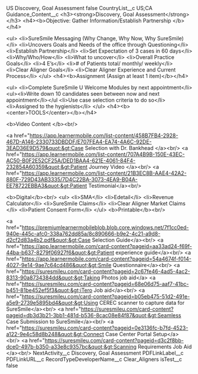 <?xml version="1.0" encoding="UTF-8"?>
<CustomMetadata xmlns="http://soap.sforce.com/2006/04/metadata" xmlns:xsi="http://www.w3.org/2001/XMLSchema-instance" xmlns:xsd="http://www.w3.org/2001/XMLSchema">
    <label>US Discovery, Goal Assessment</label>
    <protected>false</protected>
    <values>
        <field>CountryList__c</field>
        <value xsi:type="xsd:string">US;CA</value>
    </values>
    <values>
        <field>Guidance_Content__c</field>
        <value xsi:type="xsd:string">&lt;h3&gt;&lt;strong&gt;Discovery, Goal Assessment&lt;/strong&gt;&lt;/h3&gt;
&lt;h4&gt;&lt;b&gt;Objective:
Gather Information/Establish Partnership &lt;/b&gt;&lt;/h4&gt;

&lt;ul&gt;
&lt;li&gt;SureSmile Messaging (Why Change, Why Now, Why SureSmile)&lt;/li&gt;
&lt;li&gt;Uncovers Goals and Needs of the office through Questioning&lt;/li&gt;
&lt;li&gt;Establish Partnership&lt;/li&gt;
&lt;li&gt;Set Expectation of 3 cases in 60 days&lt;/li&gt;
&lt;li&gt;Why/Who/How&lt;/li&gt;
&lt;li&gt;What to uncover&lt;/li&gt;
&lt;li&gt;Overall Practice Goals&lt;/li&gt;
&lt;li&gt;4 E’s&lt;/li&gt;
&lt;li&gt;# of Patients total/ monthly/ weekly&lt;/li&gt;
&lt;li&gt;Clear Aligner Goals&lt;/li&gt;
&lt;li&gt;Clear Aligner Experience and Current Process&lt;/li&gt;
&lt;/ul&gt;
&lt;h4&gt;&lt;b&gt;Assignment (Assign at least 1 item)&lt;/b&gt;&lt;/h4&gt;

&lt;ul&gt;
&lt;li&gt;Complete SureSmile U Welcome Modules by next appointment&lt;/li&gt;
&lt;ul&gt;&lt;li&gt;Write down 10 candidates seen between now and next appointment&lt;/li&gt;&lt;/ul
&lt;li&gt;Use case selection criteria to do so&lt;/li&gt;
&lt;li&gt;Assigned to the hygienists&lt;/li&gt;
&lt;/ul&gt;
&lt;h4&gt;&lt;b&gt;&lt;center&gt;TOOLS&lt;/center&gt;&lt;/b&gt;&lt;/h4&gt;

&lt;b&gt;Video Content &lt;/b&gt;&lt;br/&gt;

&lt;a href=&quot;https://app.learnermobile.com/list-content/458B7FB4-2928-467D-A146-2330733DBDDF/E707FEA4-EA74-4A6C-92DE-3EAD36E9D579&quot;&gt;Case Selection with Dr. Bankhead ​&lt;/a&gt;&lt;br/&gt;
&lt;a href=&quot;https://app.learnermobile.com/list-content/707A4B9B-150E-43EC-AC50-B0F2E52CF25A/DED1BAA4-621E-4061-84F4-232854A60359&quot;&gt;Patient Journey Video​ ​&lt;/a&gt;&lt;br/&gt;
&lt;a href=&quot;https://app.learnermobile.com/list-content/21B3EC8B-AAE4-42A2-880F-729D43AB3335/7D4C22BA-3073-4EA9-B04A-EE78722EBBA3&quot;&gt;Patient Testimonial​​&lt;/a&gt;&lt;br/&gt;

&lt;b&gt;Digital&lt;/b&gt;&lt;br/&gt;
&lt;ul&gt;
&lt;li&gt;SMA​​&lt;/li&gt;
&lt;li&gt;Edetail​​&lt;/li&gt;
&lt;li&gt;Revenue Calculator​​&lt;/li&gt;
&lt;li&gt;SureSmile Claims​​&lt;/li&gt;
&lt;li&gt;Clear Aligner Market Claims​​&lt;/li&gt;
&lt;li&gt;Patient Consent Form​​&lt;/li&gt;
&lt;/ul&gt;
&lt;b&gt;Printable&lt;/b&gt;&lt;br/&gt;

&lt;a href=&quot;https://premiumlearnermobileblob.blob.core.windows.net/7f1cc0ed-940e-445c-afc0-338a762dd85a/8c890666-b9e2-4c21-a9d8-d2cf2d83a4b2.pdf&quot;&gt;Case Selection Guide​​​&lt;/a&gt;&lt;br/&gt;
&lt;a href=&quot;https://app.learnermobile.com/card-content?pageid=aa33ad24-f69f-44ba-b637-8279f06927f6&quot;&gt;Patient experience guide​&lt;/a&gt;&lt;br/&gt;
&lt;a href=&quot;https://app.learnermobile.com/card-content?pageid=54a4674f-f014-4027-9e14-9ae7c64cd486&quot;&gt;Smile Questionnaire​​&lt;/a&gt;&lt;br/&gt;
&lt;a href=&quot;https://suresmileu.com/card-content?pageid=2c67fe46-4ad5-4ac2-8313-90a8734384dd&quot;&gt;Taking Photos job aid​​​&lt;/a&gt;
&lt;a href=&quot;https://suresmileu.com/card-content?pageid=68e06d75-aaf7-41bc-b451-81be452ef5f3&quot;&gt;iTero Job aid​&lt;/a&gt;&lt;br/&gt;
&lt;a href=&quot;https://suresmileu.com/card-content?pageid=b05eb475-51d2-491e-a5e9-2739e5895bd4&quot;&gt;Using CEREC scanner to capture data for SureSmile​​&lt;/a&gt;&lt;br/&gt;
&lt;a href=&quot;https://suresmileu.com/card-content?pageid=db3d3b21-3bb1-481d-b536-8cac08e84f87&quot;&gt;Seamless Case Submission to SureSmile​&lt;/a&gt;&lt;br/&gt;
&lt;a href=&quot;https://suresmileu.com/card-content?pageid=0e3136fc-b7fd-4523-a122-9e4c58d8b248&quot;&gt;Connect Case Center Portal Setup​&lt;/a&gt;&lt;br/&gt;
&lt;a href=&quot;https://suresmileu.com/card-content?pageid=d3c2f8bb-dce0-497b-b350-a33e8c9357bc&quot;&gt;Scanning Requirements Job Aid​&lt;/a&gt;&lt;br/&gt;</value>
    </values>
    <values>
        <field>NextActivity__c</field>
        <value xsi:type="xsd:string">Discovery, Goal Assessment</value>
    </values>
    <values>
        <field>PDFLinkLabel__c</field>
        <value xsi:nil="true"/>
    </values>
    <values>
        <field>PDFLinkURL__c</field>
        <value xsi:nil="true"/>
    </values>
    <values>
        <field>RecordTypeDeveloperName__c</field>
        <value xsi:type="xsd:string">Clear_Aligners</value>
    </values>
    <values>
        <field>isTest__c</field>
        <value xsi:type="xsd:boolean">false</value>
    </values>
</CustomMetadata>
